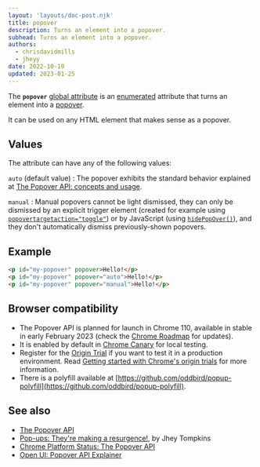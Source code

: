 ```yaml
---
layout: 'layouts/doc-post.njk'
title: popover
description: Turns an element into a popover.
subhead: Turns an element into a popover.
authors:
  - chrisdavidmills
  - jheyy
date: 2022-10-19
updated: 2023-01-25
---
```


The **`popover`** [global attribute](https://developer.mozilla.org/docs/Web/HTML/Global_attributes) is an [enumerated](https://developer.mozilla.org/docs/Glossary/Enumerated) attribute that turns an element into a [popover](/docs/web-platform/popover-api/).

It can be used on any HTML element that makes sense as a popover.

## Values

The attribute can have any of the following values:

`auto` (default value)
: The popover exhibits the standard behavior explained at [The Popover API: concepts and usage](/docs/web-platform/popover-api/#concepts-and-usage).

`manual`
: Manual popovers cannot be light dismissed, they can only be dismissed by an explicit trigger element (created for example using [`popovertargetaction="toggle"`](/docs/web-platform/popover-api/popovertoggletarget-attribute)) or by JavaScript (using [`hidePopOver()`](/docs/web-platform/popover-api/hidepopover-method)), and they don't automatically dismiss previously-shown popovers.

## Example

```html
<p id="my-popover" popover>Hello!</p>
<p id="my-popover" popover="auto">Hello!</p>
<p id="my-popover" popover="manual">Hello!</p>
```

## Browser compatibility

* The Popover API is planned for launch in Chrome 110, available in stable in early February 2023 (check the [Chrome Roadmap](https://chromestatus.com/roadmap) for updates).
* It is enabled by default in [Chrome Canary](https://www.google.com/chrome/canary/) for local testing.
* Register for the [Origin Trial](/origintrials/#/view_trial/4500221927649968129) if you want to test it in a production environment. Read [Getting started with Chrome's origin trials](/docs/web-platform/origin-trials/) for more information.
* There is a polyfill available at [https://github.com/oddbird/popup-polyfill](https://github.com/oddbird/popup-polyfill).

## See also

* [The Popover API](/docs/web-platform/popover-api/)
* [Pop-ups: They're making a resurgence!](/blog/pop-ups-theyre-making-a-resurgence/), by Jhey Tompkins
* [Chrome Platform Status: The Popover API](https://chromestatus.com/feature/5463833265045504)
* [Open UI: Popover API Explainer](https://open-ui.org/components/popover.research.explainer)
